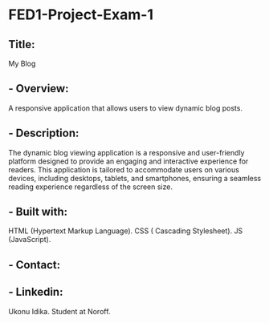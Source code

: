 
# FED1-Project-Exam-1

## Title:

My Blog

## - Overview:
A responsive  application that allows users to view dynamic blog posts.

## - Description:
The dynamic blog viewing application is a responsive and user-friendly platform designed to provide an engaging and interactive experience for readers. This application is tailored to accommodate users on various devices, including desktops, tablets, and smartphones, ensuring a seamless reading experience regardless of the screen size.

## - Built with:
HTML (Hypertext Markup Language).
CSS ( Cascading Stylesheet).
JS (JavaScript).

## - Contact:

## - Linkedin:
Ukonu Idika.
Student at Noroff.